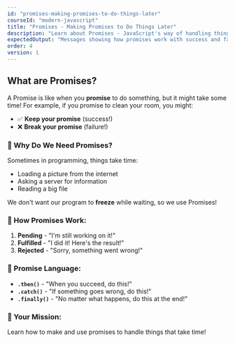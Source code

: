 ```yaml
---
id: "promises-making-promises-to-do-things-later"
courseId: "modern-javascript"
title: "Promises - Making Promises to Do Things Later"
description: "Learn about Promises - JavaScript's way of handling things that take time!"
expectedOutput: "Messages showing how promises work with success and failure"
order: 4
version: 1
---
```




## What are Promises?

A Promise is like when you **promise** to do something, but it might take some time! For example, if you promise to clean your room, you might:
- ✅ **Keep your promise** (success!)
- ❌ **Break your promise** (failure!)

### 🤔 Why Do We Need Promises?

Sometimes in programming, things take time:
- Loading a picture from the internet
- Asking a server for information
- Reading a big file

We don't want our program to **freeze** while waiting, so we use Promises!

### 🎯 How Promises Work:

1. **Pending** - "I'm still working on it!"
2. **Fulfilled** - "I did it! Here's the result!"
3. **Rejected** - "Sorry, something went wrong!"

### 📝 Promise Language:

- **`.then()`** - "When you succeed, do this!"
- **`.catch()`** - "If something goes wrong, do this!"
- **`.finally()`** - "No matter what happens, do this at the end!"

### 🚀 Your Mission:

Learn how to make and use promises to handle things that take time!